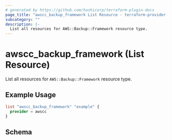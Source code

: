 ```yaml
---
# generated by https://github.com/hashicorp/terraform-plugin-docs
page_title: "awscc_backup_framework List Resource - terraform-provider-awscc"
subcategory: ""
description: |-
  List all resources for AWS::Backup::Framework resource type.
---
```


# awscc_backup_framework (List Resource)

List all resources for `AWS::Backup::Framework` resource type.

## Example Usage

```terraform
list "awscc_backup_framework" "example" {
  provider = awscc
}
```

<!-- schema generated by tfplugindocs -->
## Schema
